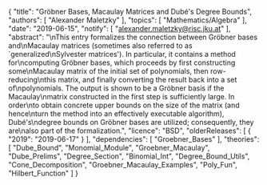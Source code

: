 {
    "title": "Gröbner Bases, Macaulay Matrices and Dubé's Degree Bounds",
    "authors": [
        "Alexander Maletzky"
    ],
    "topics": [
        "Mathematics/Algebra"
    ],
    "date": "2019-06-15",
    "notify": [
        "alexander.maletzky@risc.jku.at"
    ],
    "abstract": "\nThis entry formalizes the connection between Gröbner bases and\nMacaulay matrices (sometimes also referred to as `generalized\nSylvester matrices'). In particular, it contains a method for\ncomputing Gröbner bases, which proceeds by first constructing some\nMacaulay matrix of the initial set of polynomials, then row-reducing\nthis matrix, and finally converting the result back into a set of\npolynomials. The output is shown to be a Gröbner basis if the Macaulay\nmatrix constructed in the first step is sufficiently large. In order\nto obtain concrete upper bounds on the size of the matrix (and hence\nturn the method into an effectively executable algorithm), Dubé's\ndegree bounds on Gröbner bases are utilized; consequently, they are\nalso part of the formalization.",
    "licence": "BSD",
    "olderReleases": [
        {
            "2019": "2019-06-17"
        }
    ],
    "dependencies": [
        "Groebner_Bases"
    ],
    "theories": [
        "Dube_Bound",
        "Monomial_Module",
        "Groebner_Macaulay",
        "Dube_Prelims",
        "Degree_Section",
        "Binomial_Int",
        "Degree_Bound_Utils",
        "Cone_Decomposition",
        "Groebner_Macaulay_Examples",
        "Poly_Fun",
        "Hilbert_Function"
    ]
}